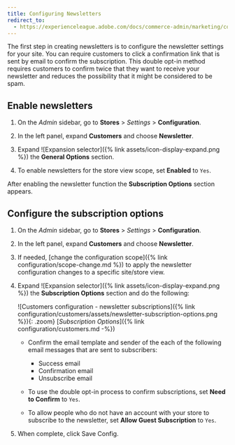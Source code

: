 ```yaml
---
title: Configuring Newsletters
redirect_to:
  - https://experienceleague.adobe.com/docs/commerce-admin/marketing/communications/newsletters/newsletters.html
---
```


The first step in creating newsletters is to configure the newsletter settings for your site. You can require customers to click a confirmation link that is sent by email to confirm the subscription. This double opt-in method requires customers to confirm twice that they want to receive your newsletter and reduces the possibility that it might be considered to be spam.

## Enable newsletters

1. On the _Admin_ sidebar, go to **Stores** > _Settings_ > **Configuration**.

1. In the left panel, expand **Customers** and choose **Newsletter**.

1. Expand ![Expansion selector]({% link assets/icon-display-expand.png %}) the **General Options** section.

1. To enable newsletters for the store view scope, set **Enabled** to `Yes`.

After enabling the newsletter function the **Subscription Options** section appears.

## Configure the subscription options

1. On the _Admin_ sidebar, go to **Stores** > _Settings_ > **Configuration**.

1. In the left panel, expand **Customers** and choose **Newsletter**.

1. If needed, [change the configuration scope]({% link configuration/scope-change.md %}) to apply the newsletter configuration changes to a specific site/store view.

1. Expand ![Expansion selector]({% link assets/icon-display-expand.png %}) the **Subscription Options** section and do the following:

   ![Customers configuration - newsletter subscriptions]({% link configuration/customers/assets/newsletter-subscription-options.png %}){: .zoom}
   [_Subscription Options_]({% link configuration/customers.md -%})

   - Confirm the email template and sender of the each of the following email messages that are sent to subscribers:

      - Success email
      - Confirmation email
      - Unsubscribe email

   - To use the double opt-in process to confirm subscriptions, set **Need to Confirm** to `Yes`.

   - To allow people who do not have an account with your store to subscribe to the newsletter, set **Allow Guest Subscription** to `Yes`.

1. When complete, click <span class="btn">Save Config</span>.
